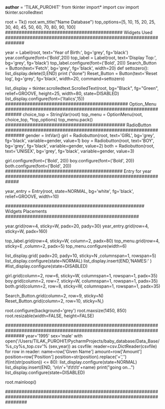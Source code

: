 __author__ = 'TILAK_PUROHIT'
from tkinter import*
import csv
import tkinter.scrolledtext

root = Tk()
root.wm_title("Name Database")
top_options=[5, 10, 15, 20, 25, 30, 40, 45, 50, 60, 70, 80, 90, 100]
########################################### Widgets Used ###############################################################

year = Label(root, text='Year of Birth:', bg='grey', fg='black')
year.configure(font=('Bold',20))
top_label = Label(root, text='Display Top:', bg='grey', fg='black')
top_label.configure(font=('Bold', 20))
Search_Button = Button(text='Fetch', bg='grey', fg='black', width=20)
def settozero():
list_display.delete(0,END)
print ("done")
Reset_Button = Button(text='Reset log', bg='grey', fg='black', width=20, command=settozero)

list_display = tkinter.scrolledtext.ScrolledText(root, bg="Black", fg="Green", relief=GROOVE, height=25, width=80, state=DISABLED)
list_display.configure(font=('Italics',15))
############################################# Option_Menu ##############################################################
choice_top = StringVar(root)
top_menu = OptionMenu(root, choice_top, *top_options)
top_menu.pack()
############################################ RadioButton ###############################################################
gender = IntVar()
girl = Radiobutton(root, text='GIRL', bg='grey', fg='black', variable=gender, value=1)
boy = Radiobutton(root, text='BOY', bg='grey', fg='black', variable=gender, value=2)
both = Radiobutton(root, text='UNISEX', bg='grey', fg='black', variable=gender, value=3)

girl.configure(font=('Bold', 20))
boy.configure(font=('Bold', 20))
both.configure(font=('Bold', 20))
########################################### Entry for year #############################################################

year_entry = Entry(root, state=NORMAL, bg='white', fg='black', relief=GROOVE,  width=10)

################################################### Widgets Placements #################################################

year.grid(row=4, sticky=W, padx=20, pady=30)
year_entry.grid(row=4, sticky=W, padx=160)

top_label.grid(row=4, sticky=W, column=2, padx=80)
top_menu.grid(row=4, sticky=E ,column=2, padx=5)
top_menu.configure(width=6)

list_display.grid( padx=20, pady=10, sticky=N ,columnspan=1, rowspan=5)
list_display.configure(state=NORMAL)
list_display.insert(END,'NAMES:' )
#list_display.configure(state=DISABLED)

girl.grid(column=2,  row=6, sticky=W, columnspan=1, rowspan=1, padx=35)
boy.grid(column=2, row=7, sticky=W,  columnspan=1, rowspan=1, padx=35)
both.grid(column=2, row=8,  sticky=W, columnspan=1, rowspan=1, padx=35)


Search_Button.grid(column=2, row=9, sticky=N)
Reset_Button.grid(column=2, row=10, sticky=N,)


root.configure(background='grey')
root.maxsize(1450, 850)
root.resizable(width=FALSE, height=FALSE)


#######################################################################################################################
year='1995'
sex='male'
with open('/Users/TILAK_PUROHIT/PycharmProjects/baby_database/Data_Base/%s_cy%s_top.csv'% (sex,year)) as csvfile:
reader=csv.DictReader(csvfile)
for row in reader:
name=row['Given Name']
amount=row['Amount']
position=row['Position']
position=str(position).replace('=','')
if(int(str(position)) <= 80):
list_display.configure(state=NORMAL)
list_display.insert(END, '\n\n'+'\t\t\t\t'+name)
print("going on...")
list_display.configure(state=DISABLED)



root.mainloop()

########################################################################################################################
